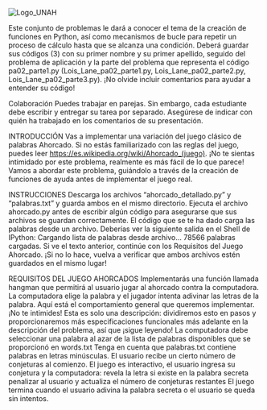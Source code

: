 ![Logo_UNAH](https://www.unah.edu.hn/themes/portalunah/assets/images/logo-unah.png)

Este conjunto de problemas le dará a conocer el tema de la creación de funciones en Python, así como mecanismos de bucle para repetir un proceso de cálculo hasta que se alcanza una condición. Deberá guardar sus códigos (3) con su primer nombre y su primer apellido, seguido del problema de aplicación y la parte del problema que representa el código pa02_parte1.py (Lois_Lane_pa02_parte1.py, Lois_Lane_pa02_parte2.py, Lois_Lane_pa02_parte3.py). ¡No olvide incluir comentarios para ayudar a entender su código!

Colaboración
Puedes trabajar en parejas. Sin embargo, cada estudiante debe escribir y entregar su tarea por separado. Asegúrese de indicar con quién ha trabajado en los comentarios de su presentación.

INTRODUCCIÓN
Vas a implementar una variación del juego clásico de palabras Ahorcado. Si no estás familiarizado con las reglas del juego, puedes leer https://es.wikipedia.org/wiki/Ahorcado_(juego). ¡No te sientas intimidado por este problema, realmente es más fácil de lo que parece! Vamos a abordar este problema, guiándolo a través de la creación de funciones de ayuda antes de implementar el juego real.

INSTRUCCIONES
Descarga los archivos “ahorcado_detallado.py” y “palabras.txt” y guarda ambos en el mismo directorio. Ejecuta el archivo ahorcado.py antes de escribir algún código para asegurarse que sus archivos se guardan correctamente. El código que se te ha dado carga las palabras desde un archivo. Deberías ver la siguiente salida en el Shell de IPython:
	Cargando lista de palabras desde archivo...
    78566 palabras cargadas.
Si ve el texto anterior, continúe con los Requisitos del Juego Ahorcado.
¡Si no lo hace, vuelva a verificar que ambos archivos estén guardados en el mismo lugar!


REQUISITOS DEL JUEGO AHORCADOS
Implementarás una función llamada hangman que permitirá al usuario jugar al ahorcado contra la computadora. La computadora elige la palabra y el jugador intenta adivinar las letras de la palabra.
Aquí está el comportamiento general que queremos implementar. ¡No te intimides! Esta es solo una descripción: dividiremos esto en pasos y proporcionaremos más especificaciones funcionales más adelante en la descripción del problema, así que ¡sigue leyendo!
La computadora debe seleccionar una palabra al azar de la lista de palabras disponibles que se proporcionó en words.txt
Tenga en cuenta que palabras.txt contiene palabras en letras minúsculas.
El usuario recibe un cierto número de conjeturas al comienzo.
El juego es interactivo, el usuario ingresa su conjetura y la computadora:
revela la letra si existe en la palabra secreta
penalizar al usuario y actualiza el número de conjeturas restantes
El juego termina cuando el usuario adivina la palabra secreta o el usuario se queda sin intentos.
